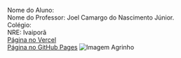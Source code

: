 Nome do Aluno:
<br>
Nome do Professor: Joel Camargo do Nascimento Júnior.
<br>
Colégio:
<br>
NRE: Ivaiporã
<br>
[Página no Vercel](https://formacao-agrinho.vercel.app/)
<br>
[Página no GitHub Pages](https://joelprofessor.github.io/Formacao_Agrinho/)
![Imagem Agrinho](https://www.sistemafaep.org.br/wp-content/uploads/2021/07/agrinho_500x1280-2.jpg)
